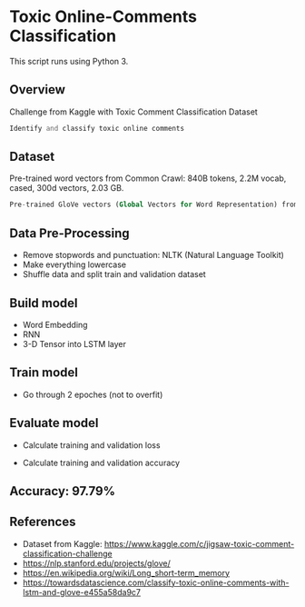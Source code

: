 # Toxic Online-Comments Classification

This script runs using Python 3.

## Overview

Challenge from Kaggle with Toxic Comment Classification Dataset

```php
Identify and classify toxic online comments
```

## Dataset

Pre-trained word vectors from Common Crawl: 840B tokens, 2.2M vocab, cased, 300d vectors, 2.03 GB.

```php
Pre-trained GloVe vectors (Global Vectors for Word Representation) from Stanford. 
```

## Data Pre-Processing

- Remove stopwords and punctuation: NLTK (Natural Language Toolkit)
- Make everything lowercase
- Shuffle data and split train and validation dataset

## Build model

- Word Embedding
- RNN
- 3-D Tensor into LSTM layer

## Train model

- Go through 2 epoches (not to overfit)

## Evaluate model

- Calculate training and validation loss

- Calculate training and validation accuracy

## Accuracy: 97.79%

## References

- Dataset from Kaggle: https://www.kaggle.com/c/jigsaw-toxic-comment-classification-challenge
- https://nlp.stanford.edu/projects/glove/
- https://en.wikipedia.org/wiki/Long_short-term_memory
- https://towardsdatascience.com/classify-toxic-online-comments-with-lstm-and-glove-e455a58da9c7
